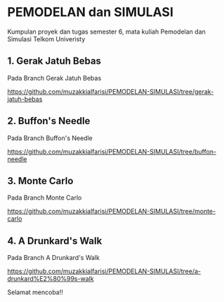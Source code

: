 # PEMODELAN dan SIMULASI
Kumpulan proyek dan tugas semester 6, mata kuliah Pemodelan dan Simulasi Telkom Univeristy

## 1. Gerak Jatuh Bebas
Pada Branch Gerak Jatuh Bebas

https://github.com/muzakkialfarisi/PEMODELAN-SIMULASI/tree/gerak-jatuh-bebas

## 2. Buffon's Needle
Pada Branch Buffon's Needle

https://github.com/muzakkialfarisi/PEMODELAN-SIMULASI/tree/buffon-needle

## 3. Monte Carlo
Pada Branch Monte Carlo

https://github.com/muzakkialfarisi/PEMODELAN-SIMULASI/tree/monte-carlo

## 4. A Drunkard's Walk
Pada Branch A Drunkard's Walk

https://github.com/muzakkialfarisi/PEMODELAN-SIMULASI/tree/a-drunkard%E2%80%99s-walk

Selamat mencoba!!
